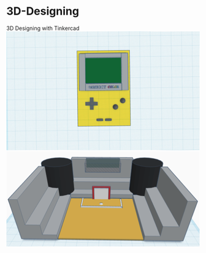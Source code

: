 # 3D-Designing
3D Designing with Tinkercad
![Surprising Hillar-Jarv](Surprising%20Hillar-Jarv.png)
![Outdoor Futsal NYC Park](Outdoor%20Futsal%20NYC%20PARK.png)





